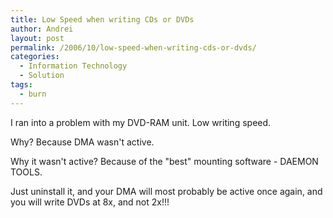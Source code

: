 ```yaml
---
title: Low Speed when writing CDs or DVDs
author: Andrei
layout: post
permalink: /2006/10/low-speed-when-writing-cds-or-dvds/
categories:
  - Information Technology
  - Solution
tags:
  - burn
---
```

I ran into a problem with my DVD-RAM unit. Low writing speed.

Why? Because DMA wasn't active.

Why it wasn't active? Because of the "best" mounting software - DAEMON TOOLS.

Just uninstall it, and your DMA will most probably be active once again, and you will write DVDs at 8x, and not 2x!!!